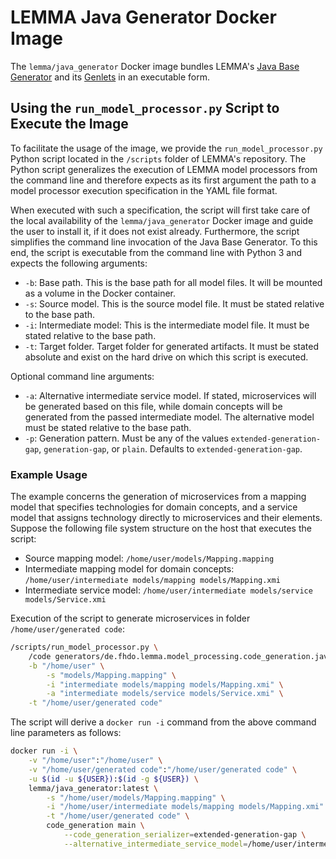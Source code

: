 # LEMMA Java Generator Docker Image
The `lemma/java_generator` Docker image bundles LEMMA's
[Java Base Generator](https://github.com/SeelabFhdo/lemma/tree/main/code%20generators/de.fhdo.lemma.model_processing.code_generation.java_base)
and its [Genlets](https://github.com/SeelabFhdo/lemma/tree/main/code%20generators)
in an executable form.

## Using the `run_model_processor.py` Script to Execute the Image
To facilitate the usage of the image, we provide the `run_model_processor.py`
Python script located in the `/scripts` folder of LEMMA's repository. The Python
script generalizes the execution of LEMMA model processors from the command line
and therefore expects as its first argument the path to a model processor
execution specification in the YAML file format.

When executed with such a specification, the script will first take care of the
local availability of the `lemma/java_generator` Docker image and guide the user
to install it, if it does not exist already. Furthermore, the script simplifies
the command line invocation of the Java Base Generator. To this end, the script
is executable from the command line with Python 3 and expects the following
arguments:
- `-b`: Base path. This is the base path for all model files. It will be mounted
        as a volume in the Docker container.
- `-s`: Source model. This is the source model file. It must be stated relative
        to the base path.
- `-i`: Intermediate model: This is the intermediate model file. It must be
        stated relative to the base path.
- `-t`: Target folder. Target folder for generated artifacts. It must be stated
        absolute and exist on the hard drive on which this script is executed.

Optional command line arguments:
- `-a`: Alternative intermediate service model. If stated, microservices will be
        generated based on this file, while domain concepts will be generated
        from the passed intermediate model. The alternative model must be stated
        relative to the base path.
- `-p`: Generation pattern. Must be any of the values `extended-generation-gap`,
        `generation-gap`, or `plain`. Defaults to `extended-generation-gap`.

### Example Usage
The example concerns the generation of microservices from a mapping model that
specifies technologies for domain concepts, and a service model that assigns
technology directly to microservices and their elements. Suppose the following
file system structure on the host that executes the script:
- Source mapping model: `/home/user/models/Mapping.mapping`
- Intermediate mapping model for domain concepts:
    `/home/user/intermediate models/mapping models/Mapping.xmi`
- Intermediate service model:
    `/home/user/intermediate models/service models/Service.xmi`

Execution of the script to generate microservices in folder
`/home/user/generated code`:
```bash
/scripts/run_model_processor.py \
    /code generators/de.fhdo.lemma.model_processing.code_generation.java_base/docker/execution.yaml \
    -b "/home/user" \
        -s "models/Mapping.mapping" \
        -i "intermediate models/mapping models/Mapping.xmi" \
        -a "intermediate models/service models/Service.xmi" \
    -t "/home/user/generated code"
```

The script will derive a `docker run -i` command from the above command line
parameters as follows:
```bash
docker run -i \
    -v "/home/user":"/home/user" \
    -v "/home/user/generated code":"/home/user/generated code" \
    -u $(id -u ${USER}):$(id -g ${USER}) \
    lemma/java_generator:latest \
        -s "/home/user/models/Mapping.mapping" \
        -i "/home/user/intermediate models/mapping models/Mapping.xmi" \
        -t "/home/user/generated code" \
        code_generation main \
            --code_generation_serializer=extended-generation-gap \
            --alternative_intermediate_service_model=/home/user/intermediate models/service models/Service.xmi
```
